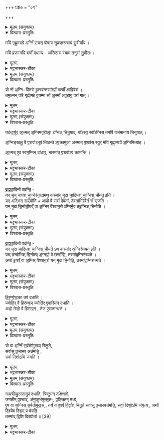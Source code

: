 +++
title = "०९"

+++


<details><summary>मूलम् (संयुक्तम्)</summary>

मयि॑ गृह्णा॒म्यग्रे॑ अ॒ग्निँ रा॒यस्पोषा॑य सुप्रजा॒स्त्वाय॑ सु॒वीर्या॑य । मयि॑ प्र॒जाम्मयि॒ वर्चो॑ दधा॒म्यरि॑ष्टास्स्याम त॒नुवा॑ सु॒वीराः॑ ।
</details>

<details open><summary>विश्वास-प्रस्तुतिः</summary>

मयि॑ गृह्णा॒म्यग्रे॑ अ॒ग्निँ रा॒यस् पोषा॑य सुप्रजा॒स्त्वाय॑ सु॒वीर्या॑य ।  

मयि॑ प्र॒जाम्मयि॒ वर्चो॑ दधा॒म्य् - अरि॑ष्टास् स्याम त॒नुवा॑ सु॒वीराः॑ ।
</details>

<details><summary>मूलम्</summary>

मयि॑ गृह्णा॒म्यग्रे॑ अ॒ग्निँ रा॒यस् पोषा॑य सुप्रजा॒स्त्वाय॑ सु॒वीर्या॑य ।  

मयि॑ प्र॒जाम्मयि॒ वर्चो॑ दधा॒म्य् - अरि॑ष्टास् स्याम त॒नुवा॑ सु॒वीराः॑ ।
</details>

<details><summary>भट्टभास्कर-टीका</summary>

1आत्मन्यग्निं गृह्णीते - मयि गृह्णामीति द्वाभ्याम् ॥ त्रिष्टुप् पुरस्ताज्ज्योतिस्त्रिष्टुप् अक्षराधिका । अग्ने प्रथमं चयनात् पूर्वमेवाग्निं मयि गृह्णामि रायो धनस्य पोषाय पुष्ट्यर्थं शोभनापत्यत्वाय शोभनवीर्यत्वाय च । व्याख्यातानि पदानि । किं यजमानस्य रायस्पोषाय दद्युरिति, नेत्याह - मयि प्रजां प्रजादिकं च मयि वर्चो बलं च दधामि धारयेय मम तेजो माक्रमेदित्यनेन अभिप्रायेण मयि गृह्णामीति । 'यदध्वर्युरात्मन्' इत्यादिकं ब्राह्मणमिदानीमेव भविष्यति । किञ्च - सर्वेऽपि वयं पुत्रपात्रादिसहिताः सुवीराश्शोभनापत्या अरिष्टा अनुपहिंसिताश्च तनुवा शोभनेन शरीरेण सहिताः सर्वे स्याम समर्थाश्च ॥
</details>

<details><summary>मूलम् (संयुक्तम्)</summary>

यो नो॑ अ॒ग्निᳶ पि॑तरो हृ॒त्स्व॑न्तरम॑र्त्यो॒ मर्त्याँ॑ आवि॒वेश॑ । तमा॒त्मन्परि॑ गृह्णीमहे व॒यम्मा सो अ॒स्माँ अ॑व॒हाय॒ परा॑ गात् ।
</details>

<details open><summary>विश्वास-प्रस्तुतिः</summary>

यो नो॑ अ॒ग्निᳶ पि॑तरो हृ॒त्स्व॑न्तरम॑र्त्यो॒ मर्त्याँ॑ आवि॒वेश॑ ।  
तमा॒त्मन् परि॑ गृह्णीमहे व॒यम्मा सो अ॒स्माँ अ॑व॒हाय॒ परा॑ गात् ।
</details>

<details><summary>मूलम्</summary>

यो नो॑ अ॒ग्निᳶ पि॑तरो हृ॒त्स्व॑न्तरम॑र्त्यो॒ मर्त्याँ॑ आवि॒वेश॑ ।  
तमा॒त्मन् परि॑ गृह्णीमहे व॒यम्मा सो अ॒स्माँ अ॑व॒हाय॒ परा॑ गात् ।
</details>

<details><summary>भट्टभास्कर-टीका</summary>

2अथ द्वितीया - यो न इति ॥ हे पितरः सर्वस्य पितरः । भूतेन्द्रियाण्यामन्त्र्यन्ते यो नो ऽस्मान् हृत्सु हृदयादिषु अन्तर्मध्ये आविवेश अमर्त्य अमरणधर्मा मर्त्यान् मरणशीलान् अस्मानाविवेश तं महानुभावमात्मनि वयं परिगृह्णीमहे । ननु चोक्तमन्तराविवेशेति तत्किमुच्यते आत्मनि परिगृह्णीमहे इति; अत्राभिप्रायमाह - सोऽस्मानपहाय त्यक्त्वा मा परागात् माऽन्यत्र गच्छत्विति । परिग्रहशब्देन अयमर्थो विवक्षित इति दर्शितं भवति ॥
</details>

<details><summary>मूलम् (संयुक्तम्)</summary>

यद॑ध्व॒र्युरा॒त्मन्न॒ग्निमगृ॑हीत्वा॒ग्निञ्चि॑नु॒याद्यो॑ऽस्य॒ स्वो॑ऽग्निस्तमपि॑ [36]  
यज॑मानाय चिनुयाद॒ग्निङ्खलु॒ वै प॒शवोऽनूप॑ तिष्ठन्तेऽप॒क्रामु॑का अस्मात्प॒शव॑स्स्यु॒र्मयि॑ गृह्णा॒म्यग्रे॑ अ॒ग्निमित्या॑हा॒त्मन्ने॒व स्वम॒ग्निन्दा॑धार॒ नास्मा॑त्प॒शवोऽप॑ क्रामन्ति
</details>

<details open><summary>विश्वास-प्रस्तुतिः</summary>

यद॑ध्व॒र्युर् आ॒त्मन्न् अ॒ग्निमगृ॑हीत्वा॒ ऽग्निञ् चि॑नु॒याद्, यो॑ऽस्य॒ स्वो॑ऽग्निस् तमपि॑ यज॑मानाय चिनुयात् ।  

अ॒ग्निङ्खलु॒ वै प॒शवोऽनूप॑ तिष्ठन्ते ऽप॒क्रामु॑का अस्मात् प॒शव॑स् स्यु॒र् मयि॑ गृह्णा॒म्यग्रे॑ अ॒ग्निमित्या॑ह ।  

आ॒त्मन्न् ए॒व स्वम॒ग्निन् दा॑धार॒, नास्मा॑त् प॒शवोऽप॑ क्रामन्ति ।  
</details>

<details><summary>मूलम्</summary>

यद॑ध्व॒र्युर् आ॒त्मन्न् अ॒ग्निमगृ॑हीत्वा॒ ऽग्निञ् चि॑नु॒याद्, यो॑ऽस्य॒ स्वो॑ऽग्निस् तमपि॑ यज॑मानाय चिनुयात् ।  

अ॒ग्निङ्खलु॒ वै प॒शवोऽनूप॑ तिष्ठन्ते ऽप॒क्रामु॑का अस्मात् प॒शव॑स् स्यु॒र् मयि॑ गृह्णा॒म्यग्रे॑ अ॒ग्निमित्या॑ह ।  

आ॒त्मन्न् ए॒व स्वम॒ग्निन् दा॑धार॒, नास्मा॑त् प॒शवोऽप॑ क्रामन्ति ।  
</details>

<details><summary>भट्टभास्कर-टीका</summary>

3अथात्रैव ब्राह्मणम् - यदध्वर्युरित्यादि ॥ अग्निग्रहणविधानार्थम् । यद्यध्वर्युः आभ्यां मन्त्राभ्यां आत्मन्यग्निमगृहीत्वा अग्निं चिनुयात् योस्याध्वर्योः स्व आत्मनि योग्निः तमपि यजमानाय चिनुयात् चयने जह्यात् ततश्चेतुमुपयान्तं पशवोनूपतिष्ठन्ते पश्चादनुद्रुत्य भजन्ते । संगतिकरण आत्मनेपदम् । एवमेतद्युक्तमिति खलुशब्देन द्योत्यते । ततश्च अस्याध्वर्योरपक्रामुकाः अपक्रमणशीलाः पशवस्स्युः । छान्दस उकञ् । मयि गृह्णामीत्यादिना यथोक्तदोषाभावमाचष्टे । दाधारेति छान्दसो लिट् । धारयन्निति । 'तुजादीनाम्' इत्यभ्यासस्य दीर्घत्वम् ॥
</details>

<details><summary>मूलम् (संयुक्तम्)</summary>

ब्रह्मवा॒दिनो॑ वदन्ति॒ यन्मृच्चाप॑श्चा॒ग्नेर॑ना॒द्यमथ॒ कस्मा॑न्मृ॒दा चा॒द्भिश्चा॒ग्निश्ची॑यत॒ इति॒ यद॒द्भिस्स॒य्ँयौति॑ [37]  
आपो॒ वै सर्वा॑ दे॒वता॑ दे॒वता॑भिरे॒वैनँ॒ सँ सृ॑जति॒  यन्मृ॒दा चि॒नोती॒यव्ँ वा अ॒ग्निर्वै॑श्वान॒रो॑ऽग्निनै॒व तद॒ग्निञ्चि॑नोति
</details>

<details open><summary>विश्वास-प्रस्तुतिः</summary>

ब्र॒ह्म॒वा॒दिनो॑ वदन्ति॒  -  
यन् मृच् चाप॑श् चा॒ग्नेर॑ना॒द्यमथ॒ कस्मा॑न् मृ॒दा चा॒द्भिश् चा॒ग्निश् ची॑यत॒ इति॑  ।  
यद् अ॒द्भिस् स॒य्ँयौति॑ + आपो॒ वै सर्वा॑ दे॒वता॑, दे॒वता॑भिरे॒वैनँ॒ सँ सृ॑जति ।   
यन् मृ॒दा चि॒नोती॒यव्ँ वा अ॒ग्निर् वै॑श्वान॒रो॑ ऽग्निनै॒व तद॒ग्निञ् चि॑नोति ।  
</details>

<details><summary>मूलम्</summary>

ब्र॒ह्म॒वा॒दिनो॑ वदन्ति॒  -  
यन् मृच् चाप॑श् चा॒ग्नेर॑ना॒द्यमथ॒ कस्मा॑न् मृ॒दा चा॒द्भिश् चा॒ग्निश् ची॑यत॒ इति॑  ।  
यद् अ॒द्भिस् स॒य्ँयौति॑ + आपो॒ वै सर्वा॑ दे॒वता॑, दे॒वता॑भिरे॒वैनँ॒ सँ सृ॑जति ।   
यन् मृ॒दा चि॒नोती॒यव्ँ वा अ॒ग्निर् वै॑श्वान॒रो॑ ऽग्निनै॒व तद॒ग्निञ् चि॑नोति ।  
</details>

<details><summary>भट्टभास्कर-टीका</summary>

4ब्रह्मवादिन इत्यादि ॥ मृच्च आपश्चेत्येतदुभयमग्नेरनाद्यमभक्ष्यम् । 'ययतोश्चातदर्थे' इत्युत्तरपदान्तोदात्तत्वम् । अथ कस्मात्कारणादनेनाभिमतेन अग्निश्चीयते विरुद्धमिव लक्ष्यते एतदिति ब्रह्मवादिन आहुः । उत्तरम् - यदद्भिरिति । यदद्भिर्मृदं संयौति मिश्रयति आपश्च सर्वदेवतार्थाः । तस्मात्तादृश्या मृदा चयनेन सर्वाभिर्देवताभिः एनमग्निं संसृजति संयोजयति । तस्मान्मृदा चाद्भिश्च अग्निश्चीयते; न किञ्चिदिह विरुद्धमिति ॥
</details>

<details><summary>मूलम् (संयुक्तम्)</summary>

ब्रह्मवा॒दिनो॑ वदन्ति॒ यन्मृ॒दा चा॒द्भिश्चा॒ग्निश्ची॒यतेऽथ॒ कस्मा॑द॒ग्निरु॑च्यत॒ इति॒ यच्छन्दो॑भिश्चि॒नोत्य॒ग्नयो॒ वै छन्दाँ॑सि॒ तस्मा॑द॒ग्निरु॑च्य॒तेऽथो॑ इ॒यव्ँ वा अ॒ग्निर्वै॑श्वान॒रो यत् [38]  
मृ॒दा चि॒नोति॒ तस्मा॑द॒ग्निरु॑च्यते
</details>

<details open><summary>विश्वास-प्रस्तुतिः</summary>

ब्र॒ह्म॒वा॒दिनो॑ वदन्ति॒ -  
यन् मृ॒दा चा॒द्भिश् चा॒ग्निश् ची॒यते ऽथ॒ कस्मा॑द् अ॒ग्निरु॑च्यत॒ इति॑ ।  
यच् छन्दो॑भिश् चि॒नोत्य् अ॒ग्नयो॒ वै छन्दाँ॑सि॒, तस्मा॑द॒ग्निरु॑च्यते ।  
अथो॑ इ॒यव्ँ वा अ॒ग्निर् वै॑श्वान॒रो यन् मृ॒दा चि॒नोति॒, तस्मा॑द॒ग्निरु॑च्यते ।  
</details>

<details><summary>मूलम्</summary>

ब्र॒ह्म॒वा॒दिनो॑ वदन्ति॒ -  
यन् मृ॒दा चा॒द्भिश् चा॒ग्निश् ची॒यते ऽथ॒ कस्मा॑द् अ॒ग्निरु॑च्यत॒ इति॑ ।  
यच् छन्दो॑भिश् चि॒नोत्य् अ॒ग्नयो॒ वै छन्दाँ॑सि॒, तस्मा॑द॒ग्निरु॑च्यते ।  
अथो॑ इ॒यव्ँ वा अ॒ग्निर् वै॑श्वान॒रो यन् मृ॒दा चि॒नोति॒, तस्मा॑द॒ग्निरु॑च्यते ।  
</details>

<details><summary>भट्टभास्कर-टीका</summary>

5एवमद्भिश्चयनं प्रयोजनवदित्युक्तम् । इदानीं मृदा चयने यो गुणः तं दर्शयति - यन्मृदेत्यादि ॥ गतम् । ब्रह्मवादिन इत्यादि । पुनरपि पर्यनुयोगान्तरमत्र कुर्वन्ति - ब्रह्मवादिनः मृदाचाद्भिश्चीयमानोग्निः कस्मात्संबन्धादग्निरुच्यते । अद्भिर्मृदा काष्ठेन वा निष्पादितं हिरण्मयं भवति, तत्त्वं च विरुद्धमिति । समाधत्ते - यच्छन्दोभिरित्यादि । गतम् ॥
</details>

<details><summary>मूलम् (संयुक्तम्)</summary>

हिरण्येष्ट॒का उप॑ दधाति॒ ज्योति॒र्वै हिर॑ण्य॒ञ्ज्योति॑रे॒वास्मि॑न्दधा॒त्यथो॒ तेजो॒ वै हिर॑ण्य॒न्तेज॑ ए॒वात्मन्ध॑त्ते॒
</details>

<details open><summary>विश्वास-प्रस्तुतिः</summary>

हि॒र॒ण्ये॒ष्ट॒का उप॑ दधाति ।  
ज्योति॒र् वै हिर॑ण्य॒ञ् ज्योति॑र् ए॒वास्मि॑न् दधाति ।  
अथो॒ तेजो॒ वै हिर॑ण्य॒न् , तेज॑ ए॒वात्मन्ध॑त्ते ।  
</details>

<details><summary>मूलम्</summary>

हि॒र॒ण्ये॒ष्ट॒का उप॑ दधाति ।  
ज्योति॒र् वै हिर॑ण्य॒ञ् ज्योति॑र् ए॒वास्मि॑न् दधाति ।  
अथो॒ तेजो॒ वै हिर॑ण्य॒न् , तेज॑ ए॒वात्मन्ध॑त्ते ।  
</details>

<details><summary>भट्टभास्कर-टीका</summary>

6हिरण्येष्टका इत्यादि ॥ 'तेजोसि तेजो मे यच्छ' इत्याद्या हिरण्येष्टकाष्षष्ठे विहिताः पुनरिह विधीयन्ते । अग्नेरात्मीयतासंपादनार्थम् । यद्वा - अत्रैवासां विधिः, षष्ठे तु क्रमविधिः । ज्योतिर्वा इत्यादि । गतम् ॥
</details>

<details><summary>मूलम् (संयुक्तम्)</summary>

यो वा अ॒ग्निँ स॒र्वतो॑मुखञ्चिनु॒ते सर्वा॑सु प्र॒जास्वन्न॑मत्ति॒ सर्वा॒ दिशो॒ऽभि ज॑यति
</details>

<details open><summary>विश्वास-प्रस्तुतिः</summary>

यो वा अ॒ग्निँ स॒र्वतो॑मुखञ् चिनु॒ते,  
सर्वा॑सु प्र॒जास्व् अन्न॑मत्ति॒ ,  
सर्वा॒ दिशो॒ऽभि ज॑यति  ।  
</details>

<details><summary>मूलम्</summary>

यो वा अ॒ग्निँ स॒र्वतो॑मुखञ् चिनु॒ते,  
सर्वा॑सु प्र॒जास्व् अन्न॑मत्ति॒ ,  
सर्वा॒ दिशो॒ऽभि ज॑यति  ।  
</details>

<details><summary>भट्टभास्कर-टीका</summary>

7यो वा अग्निमित्यादि ॥ सर्वासु दिक्षु मुखानि छन्दांसि यस्य स सर्वतोमुखः, सर्वासु वा दिक्षु मुखं चाग्नेरेभिः छन्दोभिः सर्वतोमुखः । सर्वास्विति निर्धारणे सप्तमी । सर्वासु प्रजासु मध्ये अतिशयेनान्नमत्ति । सर्वाश्च दिशोभिजयति ॥
</details>

<details><summary>मूलम् (संयुक्तम्)</summary>

गाय॒त्रीम्पु॒रस्ता॒दुप॑ दधाति त्रिष्टुभ॑न्दक्षिण॒तो जग॑तीम्प॒श्चाद॑नु॒ष्टुभ॑मुत्तर॒तᳶ प॒ङ्क्तिम्मध्य॑ ए॒ष वा अ॒ग्निस्स॒र्वतो॑मुख॒स्तय्ँय ए॒वव्ँवि॒द्वाँश्चि॑नु॒ते सर्वा॑सु प्र॒जास्वन्न॑मत्ति॒ सर्वा॒ दिशो॒ऽभि ज॑य॒त्यथो॑ दि॒श्ये॑व दिश॒म्प्र व॑यति॒ तस्मा॑द्दि॒शि दिक्प्रोता॑ ॥ [39]  
</details>

<details open><summary>विश्वास-प्रस्तुतिः</summary>

गाय॒त्रीम्पु॒रस्ता॒दुप॑ दधाति, त्रिष्टुभ॑न् दक्षिण॒तो,  
जग॑तीम् प॒श्चाद्, अ॑नु॒ष्टुभ॑मुत्तर॒तᳶ, प॒ङ्क्तिम् मध्य॑,  
ए॒ष वा अ॒ग्निस् स॒र्वतो॑मुख॒स् , तय्ँ
य ए॒वव्ँ वि॒द्वाँश् चि॑नु॒ते सर्वा॑सु प्र॒जास्वन्न॑मत्ति॒, सर्वा॒ दिशो॒ऽभि ज॑य॒त्य् , अथो॑ दि॒श्ये॑व दिश॒म् प्र व॑यति॒  
तस्मा॑द् दि॒शि दिक्प्रोता॑ ॥ [39]  
</details>

<details><summary>मूलम्</summary>

गाय॒त्रीम्पु॒रस्ता॒दुप॑ दधाति, त्रिष्टुभ॑न् दक्षिण॒तो,  
जग॑तीम् प॒श्चाद्, अ॑नु॒ष्टुभ॑मुत्तर॒तᳶ, प॒ङ्क्तिम् मध्य॑,  
ए॒ष वा अ॒ग्निस् स॒र्वतो॑मुख॒स् , तय्ँ
य ए॒वव्ँ वि॒द्वाँश् चि॑नु॒ते सर्वा॑सु प्र॒जास्वन्न॑मत्ति॒, सर्वा॒ दिशो॒ऽभि ज॑य॒त्य् , अथो॑ दि॒श्ये॑व दिश॒म् प्र व॑यति॒  
तस्मा॑द् दि॒शि दिक्प्रोता॑ ॥ [39]  
</details>

<details><summary>भट्टभास्कर-टीका</summary>

8गायत्रीमित्यादि ॥ गतम् । अथो इत्यादि । परस्परसम्बद्धैः छन्दोभिश्चयनात् दिश्येव दिशं प्रवयति । तस्मादिदानीमपि दिशि अन्या दिक् प्रोतेव लक्ष्यते । सर्वा दिशः परस्परं प्रोता इव भवन्ति । कोणासु दिक्षु अन्यासामनुप्रविष्टत्वात् प्रोता इत्युच्यन्ते । वेञः निष्ठायां संप्रसारणं, 'शतुरनुमः' इति गतेः प्रकृतिस्वरत्वम् ॥


इति पञ्चमे सप्तमे नवमोनुवाकः ॥  
</details>
